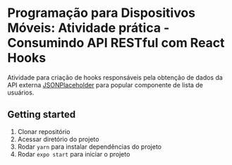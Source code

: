 # Programação para Dispositivos Móveis: Atividade prática - Consumindo API RESTful com React Hooks
Atividade para criação de hooks responsáveis pela obtenção de dados da API externa [JSONPlaceholder](https://jsonplaceholder.typicode.com/users) para popular componente de lista de usuários.

## Getting started
1. Clonar repositório
2. Acessar diretório do projeto
3. Rodar `yarn` para instalar dependências do projeto
4. Rodar `expo start` para iniciar o projeto